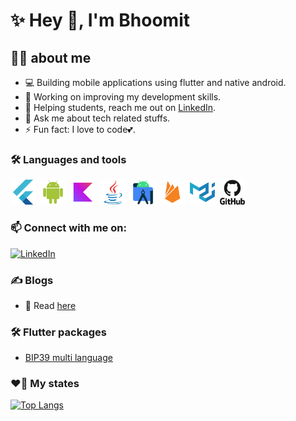 # ✨ Hey 👋, I'm Bhoomit


## 👩‍💻 about me

- 💻 Building mobile applications using flutter and native android.
- 🌱 Working on improving my development skills.
- 👯 Helping students, reach me out on <a href="https://www.linkedin.com/in/bhoomit-patel-437b8a172/">LinkedIn</a>.
- 💬 Ask me about tech related stuffs. 
- ⚡ Fun fact: I love to code💕.

### 🛠️ Languages and tools

<div>
  <img src="https://github.com/devicons/devicon/blob/master/icons/flutter/flutter-original.svg" title="Flutter" alt="Flutter" width="40" height="40"/>&nbsp;
	<img src="https://github.com/devicons/devicon/blob/master/icons/android/android-plain.svg" title="Android" alt="Android" width="40" height="40"/>&nbsp;
  <img src="https://github.com/devicons/devicon/blob/master/icons/kotlin/kotlin-original.svg" title="Kotlin" alt="Kotlin" width="40" height="40"/>&nbsp;
	<img src="https://github.com/devicons/devicon/blob/master/icons/java/java-original.svg" title="Java" alt="Java" width="40" height="40"/>&nbsp;
	 <img src="https://github.com/devicons/devicon/blob/master/icons/androidstudio/androidstudio-original.svg" title="AndroidStudio" alt="AndroidStudio" width="40" height="40"/>&nbsp;
  <img src="https://github.com/devicons/devicon/blob/master/icons/firebase/firebase-plain.svg" title="Firebase" alt="Firebase" width="40" height="40"/>&nbsp;
   <img src="https://github.com/devicons/devicon/blob/master/icons/materialui/materialui-original.svg" title="Material UI" alt="Material UI" width="40" height="40"/>&nbsp;
	<img src="https://github.com/devicons/devicon/blob/master/icons/github/github-original-wordmark.svg" style=background-color:red title="Git" alt="Git" width="40" height="40"/>
</div>

### 📫 Connect with me on:

<a href="https://www.linkedin.com/in/bhoomit-patel-437b8a172/"><img title="LinkedIn" src="https://img.shields.io/badge/LinkedIn-0077B5?style=for-the-badge&logo=linkedin&logoColor=white"/></a>


### ✍️ Blogs

- 📖 Read <a href="https://bhoomit.hashnode.dev/">here</a>

### 🛠️ Flutter packages

- <a href="https://pub.dev/packages/bip39_multi_language/">BIP39 multi language</a>


### ❤️‍🔥 My states

[![Top Langs](https://github-readme-stats.vercel.app/api/top-langs/?username=bhoomit74&layout=compact&theme=vision-friendly-dark)](https://github.com/anuraghazra/github-readme-stats)
